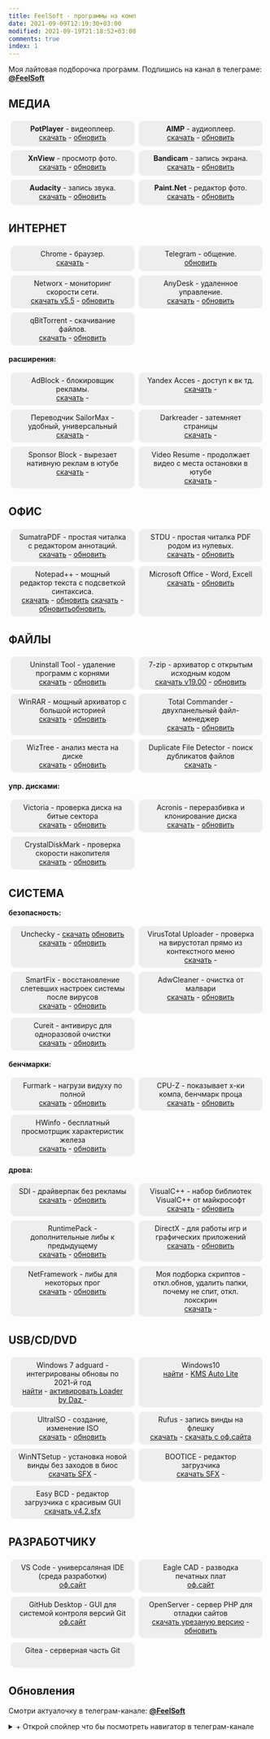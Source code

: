 ```yaml
---
title: FeelSoft - программы на комп
date: 2021-09-09T12:19:30+03:00
modified: 2021-09-19T21:18:52+03:00
comments: true
index: 1
---
```


Моя лайтовая подборочка программ. Подпишись на канал в телеграме: [**@FeelSoft**](https://t.me/s/FeelSoft)

<style>
.drid {
	overflow: hidden; 
	flex-wrap: wrap;
	}
.grid ul {  
	//display: table;
	//flex-wrap: wrap;
	display: flex;
	flex-flow: row wrap;
	padding: 0;
	}
.grid li {
	text-align:center;
	float: left;
	box-sizing: border-box;
	width: calc(50% - 8px);
	padding: 7px 10px;
	background: #eee;
	margin: 4px; 
	list-style-type: none;
	min-height: 50px;
	//height: 5em;
	padding-left: 15px;
	padding-right: 15px;
	border-radius: 10px;
	}
</style>

<div class="grid" markdown="1">

## **МЕДИА**
- **PotPlayer** - видеоплеер.  
[скачать](#) -
[обновить](#)
- **AIMP** - аудиоплеер.  
[скачать](#) -
[обновить](#)
- **XnView** - просмотр фото.  
[скачать](#) -
[обновить](#)
- **Bandicam** - запись экрана.  
[скачать](#) -
[обновить](#)
- **Audacity** - запись звука.  
[скачать](#) -
[обновить](#)
- **Paint.Net** - редактор фото.  
[скачать](#) -
[обновить](#)


## **ИНТЕРНЕТ**
- Chrome - браузер.  
[скачать](#) -
- Telegram - общение.  
[обновить](#)
- Networx - мониторинг скорости сети.  
[скачать v5.5](#) -
[обновить](#)
- AnyDesk - удаленное управление.  
[скачать](#) -
[обновить](#)
- qBitTorrent - скачивание файлов.  
[скачать](#) -
[обновить](#)

**расширения:** 
- AdBlock - блокировщик рекламы.  
[скачать](#) -
- Yandex Acces - доступ к вк тд.  
[скачать](#) -
- Переводчик SailorMax - удобный, универсальный  
[скачать](#) -
- Darkreader - затемняет страницы  
[скачать](#) -
- Sponsor Block - вырезает нативную реклам в ютубе  
[скачать](#) -
- Video Resume - продолжает видео с места остановки в ютубе  
[скачать](#) -

## **ОФИС**
- SumatraPDF - простая читалка с редактором аннотаций.  
[скачать](#) -
[обновить](#)
- STDU - простая читалка PDF родом из нулевых.  
[скачать](#) -
[обновить](#)
- Notepad++ - мощный редактор текста с подсветкой синтаксиса.     
[скачать](#) -
[обновить](#)
[скачать](#) -
[обновить](#)[обновить](https://notepad-plus-plus.org/downloads/),  
- Microsoft Office - Word, Excell  
[скачать](#) -
[обновить](#)

## **ФАЙЛЫ**
- Uninstall Tool - удаление программ с корнями  
[скачать](#) -
[обновить](#)
- 7-zip - архиватор с открытым исходным кодом  
[скачать v19.00](#) -
[обновить](#)
- WinRAR - мощный архиватор с большой историей  
[скачать](#) -
[обновить](#)
- Total Commander - двухпанельный файл-менеджер  
[скачать](#) -
[обновить](#)
- WizTree - анализ места на диске  
[скачать](#) -
[обновить](#)
- Duplicate File Detector  - поиск дубликатов файлов  
[скачать](#) -

**упр. дисками:**   
- Victoria - проверка диска на битые сектора  
[скачать](#) -
[обновить](#)
- Acronis - переразбивка и клонирование диска  
[скачать](#) -
[обновить](#)
- CrystalDiskMark - проверка скорости накопителя  
[скачать](#) -
[обновить](#)

## **СИСТЕМА**
**безопасность:** 
- Unchecky - [скачать](#) [обновить](#)  
[скачать](#) -
[обновить](#)
- VirusTotal Uploader - проверка на вирустотал прямо из контекстного меню  
[скачать](#) -
- SmartFix - восстановление слетевших настроек системы после вирусов  
[скачать](#) -
[обновить](#)
- AdwCleaner - очистка от малвари  
[скачать](#) -
[обновить](#)
- Cureit - антивирус для одноразовой очистки  
[скачать](#) -
[обновить](#)

**бенчмарки:** 
- Furmark - нагрузи видуху по полной  
[скачать](#) -
[обновить](#)
- CPU-Z - показывает х-ки компа, бенчмарк проца  
[скачать](#) -
[обновить](#)
- HWinfo - бесплатный просмотрщик характеристик железа  
[скачать](#) -
[обновить](#)

**дрова:** 
- SDI - драйверпак без рекламы  
[скачать](#) -
[обновить](#)
- VisualC++ - набор библиотек VisualC++ от майкрософт  
[скачать](#) -
[обновить](#)
- RuntimePack - дополнительные либы к предыдущему  
[скачать](#) -
[обновить](#)
- DirectX - для работы игр и графических приложений  
[скачать](#) -
[обновить](#)
- NetFramework - либы для некоторых прог  
[скачать](#) -
[обновить](#)
- Моя подборка скриптов - откл.обнов, удалить папки, почему не спит, откл. локскрин  
[скачать](#) -

## **USB/CD/DVD**
- Windows 7 adguard - интегрированы обновы по 2021-й год  
[найти](#) -
[активировать Loader by Daz ](#) -
- Windows10  
[найти](#) - 
[KMS Auto Lite](#) 
- UltraISO - создание, изменение ISO  
[скачать](#) -
[обновить](#)
- Rufus - запись винды на флешку  
[скачать](#) -
[скачать с оф.сайта](#)
- WinNTSetup - установка новой винды без заходов в биос  
[скачать SFX](#) -
- BOOTICE - редактор загрузчика  
[скачать SFX](#) -
- Easy BCD - редактор загрузчика с красивым GUI    
[скачать v4.2.sfx](https://tlgur.com/d/4rqo5v7g)

## **РАЗРАБОТЧИКУ**
- VS Code - универсаляная IDE (среда разработки)    
[оф.сайт](#)
- Eagle CAD - разводка печатных плат  
[оф.сайт](#)
- GitHub Desktop - GUI для системой контроля версий Git  
[оф.сайт](#)
- OpenServer - сервер PHP для отладки сайтов  
[скачать урезаную версию](#) -
[обновить](#)
- Gitea - серверная часть Git


</div>

## **Обновления**
Смотри актуалочку в телеграм-канале: <a href="https://t.me/s/FeelSoft"><b>@FeelSoft</b></a>

<details markdown="1"><summary markdown="0">+ Открой спойлер что бы посмотреть навигатор в телеграм-канале</summary>
<center><a style="font-size: 13px;" href="https://t.me/s/FeelSoftWin/125"><strong>t.me/FeelSoftWin</strong></a></center>  
<script async src="https://telegram.org/js/telegram-widget.js?15" data-telegram-post="FeelSoftWin/125" data-width="100%"></script>
</details>
